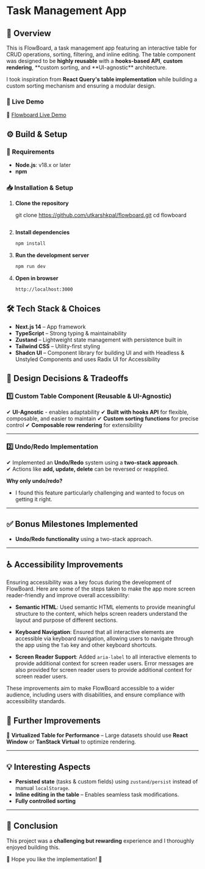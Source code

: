 # **Task Management App**

## 🚀 Overview

This is FlowBoard, a task management app featuring an interactive table for CRUD operations, sorting, filtering, and inline editing. The table component was designed to be **highly reusable** with a **hooks-based API**, **custom rendering**, **custom sorting, and **UI-agnostic\*\* architecture.

I took inspiration from **React Query's table implementation** while building a custom sorting mechanism and ensuring a modular design.

### **🚀 Live Demo**

🔗 [Flowboard Live Demo](https://flowboard-two.vercel.app/)

## **⚙️ Build & Setup**

### **📌 Requirements**

- **Node.js**: v18.x or later
- **npm** 

### **📥 Installation & Setup**

1. **Clone the repository**

   git clone https://github.com/utkarshkpal/flowboard.git
   cd flowboard

   ```

   ```

2. **Install dependencies**

   ```sh
   npm install
   ```

3. **Run the development server**

   ```sh
   npm run dev
   ```

4. **Open in browser**
   ```
   http://localhost:3000
   ```

## 🛠️ **Tech Stack & Choices**

- **Next.js 14** – App framework
- **TypeScript** – Strong typing & maintainability
- **Zustand** – Lightweight state management with persistence built in
- **Tailwind CSS** – Utility-first styling
- **Shadcn UI** – Component library for building UI and with Headless & Unstyled Components and uses Radix UI for Accessibility

## 🎯 **Design Decisions & Tradeoffs**

### **1️⃣ Custom Table Component (Reusable & UI-Agnostic)**

✔ **UI-Agnostic** - enables adaptability
✔ **Built with hooks API** for flexible, composable, and easier to maintain
✔ **Custom sorting functions** for precise control
✔ **Composable row rendering** for extensibility

---

### **2️⃣ Undo/Redo Implementation**

✔ Implemented an **Undo/Redo** system using a **two-stack approach**.  
✔ Actions like **add, update, delete** can be reversed or reapplied.

**Why only undo/redo?**

- I found this feature particularly challenging and wanted to focus on getting it right.

---

## ✅ **Bonus Milestones Implemented**

- **Undo/Redo functionality** using a two-stack approach.

---

## ♿ **Accessibility Improvements**

Ensuring accessibility was a key focus during the development of FlowBoard. Here are some of the steps taken to make the app more screen reader-friendly and improve overall accessibility:

- **Semantic HTML**: Used semantic HTML elements to provide meaningful structure to the content, which helps screen readers understand the layout and purpose of different sections.

- **Keyboard Navigation**: Ensured that all interactive elements are accessible via keyboard navigation, allowing users to navigate through the app using the `Tab` key and other keyboard shortcuts.

- **Screen Reader Support**: Added `aria-label` to all interactive elements to provide additional context for screen reader users. Error messages are also provided for screen reader users to provide additional context for screen reader users.

These improvements aim to make FlowBoard accessible to a wider audience, including users with disabilities, and ensure compliance with accessibility standards.

## 🚀 **Further Improvements**

📌 **Virtualized Table for Performance** – Large datasets should use **React Window** or **TanStack Virtual** to optimize rendering.

---

## 💡 **Interesting Aspects**

- **Persisted state** (tasks & custom fields) using `zustand/persist` instead of manual `localStorage`.
- **Inline editing in the table** – Enables seamless task modifications.
- **Fully controlled sorting**

---

## 📜 **Conclusion**

This project was a **challenging but rewarding** experience and I thoroughly enjoyed building this.

🚀 Hope you like the implementation! 🎉
